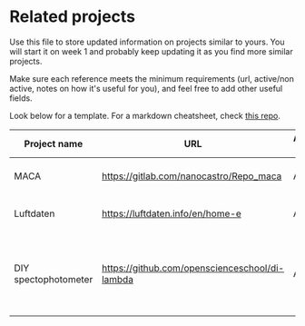 # Related projects

Use this file to store updated information on projects similar to yours. You will start it on week 1 and probably keep updating it as you find more similar projects.

Make sure each reference meets the minimum requirements (url, active/non active, notes on how it's useful for you), and feel free to add other useful fields.

Look below for a template. For a markdown cheatsheet, check [this repo](https://github.com/adam-p/markdown-here/wiki/Markdown-Cheatsheet#tables).

| Project name  | URL           | Active/Not active | Notes - relevance |
| ------------- | ------------- | ----------------- | -------------- |
| MACA | https://gitlab.com/nanocastro/Repo_maca | Active |  Air quality monitor for PM & gases |
| Luftdaten | https://luftdaten.info/en/home-e | Active |  Nice visualizations and tutorials |
| DIY spectophotometer | https://github.com/openscienceschool/di-lambda | Active | A modular colorimeter using LEDs as light source and a photodiode as detector |
